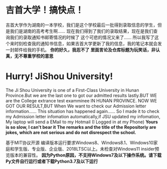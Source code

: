 # 吉首大学！搞快点！
吉首大学作为湖南的一本学校，我们是这个学校最后一批得到录取信息的学生，但是我们是湖南的高考考生啊……
现在我们得到了我们的录取结果，现在是我们查询我们的录取通知书邮寄情况的时候了
这个可悲的情况又来了……
所以我写了这个来时刻检查我的通知书信息，如果吉首大学更新了我的信息，我的笔记本就会发一封邮件给我的手机。
**你的好久，我忍不了**
**里面言论及仓库标题为玩笑话，非认真，无不尊重学校的意思**

# Hurry! JiShou University!
The Ji Shou University is one of a First-Class University in Hunan Province.But we are the last one to got our admitted results lastly.BUT WE are the College extrance test examminee IN HUNAN PROVINCE. 
NOW WE GOT OUR RESULT,BUT When We want to check our Admission letter information……
This situation has happened again……
So I made it to check my Admission letter infomation automatically,if JSU updated my infomation, My laptop will send a EMail to my Hotmail (I Logged in at my Phone)
**Yours is so slow, I can't bear it**
**The remarks and the title of the Repositoriy are jokes, which are not serious and do not disrespect the school.**

基于MIT协议开源 编译版本运行要求Windows8、Windows8.1、Windows10家庭和学生版、专业版、企业版、2018LTSC以上。未检查对Windows11 insider预览版本的兼容性。
**因为Python原因，不支持Windows7及以下操作系统。请下载Py文件自行运行或者下载Python3.7及以下运行**
